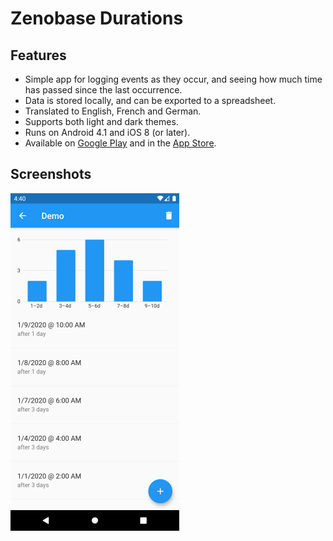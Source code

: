 # Zenobase Durations

## Features

- Simple app for logging events as they occur, and seeing how much time has passed since the last occurrence.
- Data is stored locally, and can be exported to a spreadsheet.
- Translated to English, French and German.
- Supports both light and dark themes.
- Runs on Android 4.1 and iOS 8 (or later).
- Available on [Google Play](https://play.google.com/store/apps/details?id=com.zenobase.durations) 
  and in the [App Store](https://apps.apple.com/us/app/zenobase-durations/id1493303253?ls=1).

## Screenshots

![](doc/screenshot.png)
